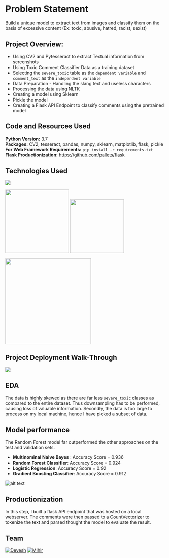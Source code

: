 # Problem Statement
Build a unique model to extract text from images and classify them on the basis of excessive content (Ex: toxic, abusive, hatred, racist, sexist)
 
## Project Overview:  
* Using CV2 and Pytesseract to extract Textual information from screenshots
* Using Toxic Comment Classifier Data as a training dataset
* Selecting the `severe_toxic` table as the `dependent variable` and `comment_text` as the `independent variable`
* Data Preparation - Handling the slang text and useless characters
* Processing the data using NLTK
* Creating a model using Sklearn
* Pickle the model
* Creating a Flask API Endpoint to classify comments using the pretrained model

## Code and Resources Used 
**Python Version:** 3.7  
**Packages:** CV2, tesseract, pandas, numpy, sklearn, matplotlib, flask, pickle  
**For Web Framework Requirements:**  ```pip install -r requirements.txt```   
**Flask Productionization:** https://github.com/pallets/flask

## Technologies Used

![](https://forthebadge.com/images/badges/made-with-python.svg)

[<img target="_blank" src="https://upload.wikimedia.org/wikipedia/commons/thumb/0/05/Scikit_learn_logo_small.svg/1200px-Scikit_learn_logo_small.svg.png" width=200>](https://scikit-learn.org/stable/) [<img target="_blank" src="https://flask.palletsprojects.com/en/1.1.x/_images/flask-logo.png" width=170>](https://flask.palletsprojects.com/en/1.1.x/) 

[<img target="_blank" src="https://upload.wikimedia.org/wikipedia/commons/7/78/Tesseract_OCR_logo_%28Google%29.png" width=270>](https://tesseract-ocr.github.io/) 

## Project Deployment Walk-Through
![](https://github.com/mihir1493/Toxic-Comment-Classifier-for-Instagram/blob/master/demo_video.gif)

## EDA
The data is highly skewed as there are far less `severe_toxic` classes as compared to the entire dataset. Thus downsampling has to be performed, causing loss of valuable information.
Secondly, the data is too large to process on my local machine, hence I have picked a subset of data.

## Model performance
The Random Forest model far outperformed the other approaches on the test and validation sets. 
*	**Multinominal Naive Bayes** : Accuracy Score = 0.936
*   **Random Forest Classifier**: Accuracy Score = 0.924
*	**Logistic Regression**: Accuracy Score = 0.92
*	**Gradient Boosting Classifier**: Accuracy Score = 0.912

![alt text](https://github.com/mihir1493/Toxic-Comment-Classifier-for-Instagram/blob/master/results.JPG "Results")

## Productionization 
In this step, I built a flask API endpoint that was hosted on a local webserver. The comments were then passed to a CountVectorizer to tokenize the text and parsed thought the model to evaluate the result. 

## Team
[![Devesh](https://avatars2.githubusercontent.com/u/49936431?s=200&v=4)](https://github.com/deveshdatwani) 
[![Mihir](https://avatars3.githubusercontent.com/u/56906607?s=200&v=4)](https://github.com/mihir1493)



